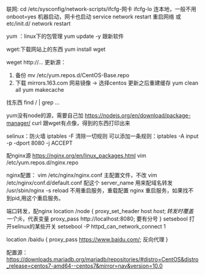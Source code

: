 联网:
cd /etc/sysconfig/network-scripts/ifcfg-网卡
    ifcfg-lo  连本地，一般不用
    onboot=yes  机器启动，网卡也启动
    service network restart 重启网络 或 etc/init.d/ network restart

yum ：linux下的包管理
yum update -y 跟新软件

wget:下载网站上的东西
yum install wget


weget http://...
更新源：
1. 备份
    mv /etc/yum.repos.d/CentOS-Base.repo
2. 下载
    mirrors.163.com 网易镜像 -> 选择centos
更新之后重建缓存
yum clean all
yum makecache

找东西
find / | grep ...

yum没有node的源，需要自己加
https://nodejs.org/en/download/package-manager/
curl 跟wget有点像，得到的东西打印出来

selinux：防火墙
iptables -F 清除一切规则
可以添加一条规则：iptables -A input -p -dport 8080 -j ACCEPT

配nginx源
https://nginx.org/en/linux_packages.html
vim /etc/yum.repos.d/nginx.repo

nginx配置：
 vim /etc/nginx/nginx.conf 主配置文件，不改
 vim /etc/nginx/conf.d/default.conf  配这个
    server_name 用来配域名转发
 /usr/sbin/nginx -s reload 不用重启服务，重载配置
 nginx 重启服务，如果找不到pid,用这个重启服务。

端口转发，配nginx
location /node {
    proxy_set_header host $host;         转发时覆盖一个头，$代表变量
    proxy_pass http://localhost:8080;    要有分号
}
setsebool 打开selinux的某些开关
setsebool -P httpd_can_network_connect 1

location /baidu {
    proxy_pass https://www.baidu.com/; 反向代理
}

配置源：
https://downloads.mariadb.org/mariadb/repositories/#distro=CentOS&distro_release=centos7-amd64--centos7&mirror=nav&version=10.0



